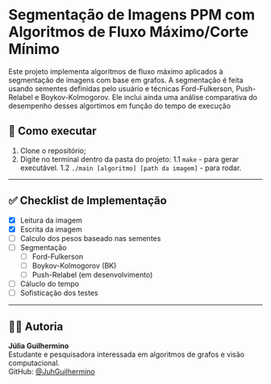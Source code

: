 # Segmentação de Imagens PPM com Algoritmos de Fluxo Máximo/Corte Mínimo

Este projeto implementa algoritmos de fluxo máximo aplicados à segmentação de imagens com base em grafos. A segmentação é feita usando sementes definidas pelo usuário e técnicas  Ford-Fulkerson, Push-Relabel e Boykov-Kolmogorov. Ele inclui ainda uma análise comparativa do desempenho desses algortimos em função do tempo de execução

## 🚀 Como executar

1. Clone o repositório;
2. Digite no terminal dentro da pasta do projeto:
    1.1 `make` - para gerar executável.
    1.2 `./main [algoritmo] [path da imagem]` - para rodar.

---

## ✅ Checklist de Implementação

- [x] Leitura da imagem
- [x] Escrita da imagem
- [ ] Calculo dos pesos baseado nas sementes
- [ ] Segmentação
    - [ ] Ford-Fulkerson
    - [ ] Boykov-Kolmogorov (BK)
    - [ ] Push-Relabel (em desenvolvimento)
- [ ] Cáluclo do tempo
- [ ] Sofisticação dos testes

---

## 👩‍💻 Autoria

 **Júlia Guilhermino**  
Estudante e pesquisadora interessada em algoritmos de grafos e visão computacional.  
GitHub: [@JuhGuilhermino](https://github.com/JuhGuilhermino)





